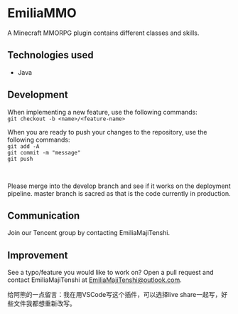 # EmiliaMMO

A Minecraft MMORPG plugin contains different classes and skills.

## Technologies used

- Java <br />

## Development

When implementing a new feature, use the following commands: <br />
`git checkout -b <name>/<feature-name>`

When you are ready to push your changes to the repository, use the following commands: <br />
`git add -A` <br />
`git commit -m "message"` <br/>
`git push` <br />

<br />

Please merge into the develop branch and see if it works on the deployment pipeline. master branch is sacred as that is the code currently in production.
<br />

## Communication

Join our Tencent group by contacting EmiliaMajiTenshi.

## Improvement

See a typo/feature you would like to work on? Open a pull request and contact EmiliaMajiTenshi at EmiliaMajiTenshi@outlook.com.

给阿熊的一点留言：我在用VSCode写这个插件，可以选择live share一起写，好些文件我都想重新改写。
